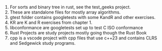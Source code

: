 1. For sorts and binary tree in rust, see the test_geeks project.
2. These are standalone files for mostly array algorithms.
3. gtest folder contains googletests with some KandR and other exercises.
4. KR are K and R exercises from chapter 1.
5. libconformance are googletests set up to test C ISO conformance
6. Rust Projects are study projects mostly going though the Rust Book
7. cpp is a vscode project with cpp files that use c++23 and contains CLRS and Sedgewick study programs.
   
